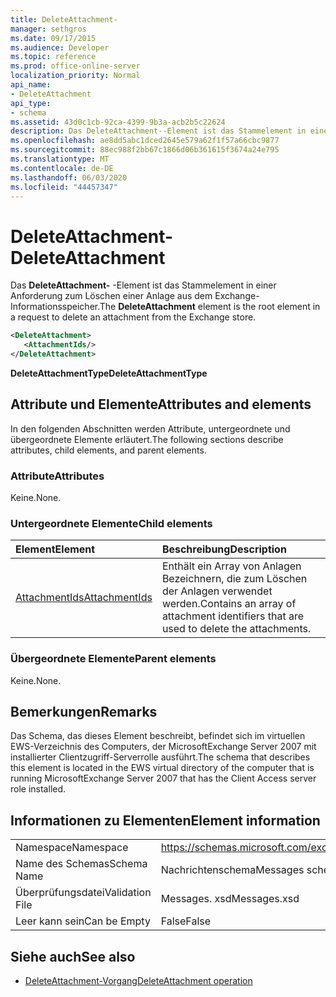 ```yaml
---
title: DeleteAttachment-
manager: sethgros
ms.date: 09/17/2015
ms.audience: Developer
ms.topic: reference
ms.prod: office-online-server
localization_priority: Normal
api_name:
- DeleteAttachment
api_type:
- schema
ms.assetid: 43d0c1cb-92ca-4399-9b3a-acb2b5c22624
description: Das DeleteAttachment--Element ist das Stammelement in einer Anforderung zum Löschen einer Anlage aus dem Exchange-Informationsspeicher.
ms.openlocfilehash: ae8dd5abc1dced2645e579a62f1f57a66cbc9877
ms.sourcegitcommit: 88ec988f2bb67c1866d06b361615f3674a24e795
ms.translationtype: MT
ms.contentlocale: de-DE
ms.lasthandoff: 06/03/2020
ms.locfileid: "44457347"
---
```

# <a name="deleteattachment"></a><span data-ttu-id="519aa-103">DeleteAttachment-</span><span class="sxs-lookup"><span data-stu-id="519aa-103">DeleteAttachment</span></span>

<span data-ttu-id="519aa-104">Das **DeleteAttachment-** -Element ist das Stammelement in einer Anforderung zum Löschen einer Anlage aus dem Exchange-Informationsspeicher.</span><span class="sxs-lookup"><span data-stu-id="519aa-104">The **DeleteAttachment** element is the root element in a request to delete an attachment from the Exchange store.</span></span> 
  
```xml
<DeleteAttachment>
   <AttachmentIds/>
</DeleteAttachment>
```

<span data-ttu-id="519aa-105">**DeleteAttachmentType**</span><span class="sxs-lookup"><span data-stu-id="519aa-105">**DeleteAttachmentType**</span></span>

## <a name="attributes-and-elements"></a><span data-ttu-id="519aa-106">Attribute und Elemente</span><span class="sxs-lookup"><span data-stu-id="519aa-106">Attributes and elements</span></span>

<span data-ttu-id="519aa-107">In den folgenden Abschnitten werden Attribute, untergeordnete und übergeordnete Elemente erläutert.</span><span class="sxs-lookup"><span data-stu-id="519aa-107">The following sections describe attributes, child elements, and parent elements.</span></span>
  
### <a name="attributes"></a><span data-ttu-id="519aa-108">Attribute</span><span class="sxs-lookup"><span data-stu-id="519aa-108">Attributes</span></span>

<span data-ttu-id="519aa-109">Keine.</span><span class="sxs-lookup"><span data-stu-id="519aa-109">None.</span></span>
  
### <a name="child-elements"></a><span data-ttu-id="519aa-110">Untergeordnete Elemente</span><span class="sxs-lookup"><span data-stu-id="519aa-110">Child elements</span></span>

|<span data-ttu-id="519aa-111">**Element**</span><span class="sxs-lookup"><span data-stu-id="519aa-111">**Element**</span></span>|<span data-ttu-id="519aa-112">**Beschreibung**</span><span class="sxs-lookup"><span data-stu-id="519aa-112">**Description**</span></span>|
|:-----|:-----|
|[<span data-ttu-id="519aa-113">AttachmentIds</span><span class="sxs-lookup"><span data-stu-id="519aa-113">AttachmentIds</span></span>](attachmentids.md) <br/> |<span data-ttu-id="519aa-114">Enthält ein Array von Anlagen Bezeichnern, die zum Löschen der Anlagen verwendet werden.</span><span class="sxs-lookup"><span data-stu-id="519aa-114">Contains an array of attachment identifiers that are used to delete the attachments.</span></span>  <br/> |
   
### <a name="parent-elements"></a><span data-ttu-id="519aa-115">Übergeordnete Elemente</span><span class="sxs-lookup"><span data-stu-id="519aa-115">Parent elements</span></span>

<span data-ttu-id="519aa-116">Keine.</span><span class="sxs-lookup"><span data-stu-id="519aa-116">None.</span></span>
  
## <a name="remarks"></a><span data-ttu-id="519aa-117">Bemerkungen</span><span class="sxs-lookup"><span data-stu-id="519aa-117">Remarks</span></span>

<span data-ttu-id="519aa-118">Das Schema, das dieses Element beschreibt, befindet sich im virtuellen EWS-Verzeichnis des Computers, der MicrosoftExchange Server 2007 mit installierter Clientzugriff-Serverrolle ausführt.</span><span class="sxs-lookup"><span data-stu-id="519aa-118">The schema that describes this element is located in the EWS virtual directory of the computer that is running MicrosoftExchange Server 2007 that has the Client Access server role installed.</span></span>
  
## <a name="element-information"></a><span data-ttu-id="519aa-119">Informationen zu Elementen</span><span class="sxs-lookup"><span data-stu-id="519aa-119">Element information</span></span>

|||
|:-----|:-----|
|<span data-ttu-id="519aa-120">Namespace</span><span class="sxs-lookup"><span data-stu-id="519aa-120">Namespace</span></span>  <br/> |https://schemas.microsoft.com/exchange/services/2006/messages  <br/> |
|<span data-ttu-id="519aa-121">Name des Schemas</span><span class="sxs-lookup"><span data-stu-id="519aa-121">Schema Name</span></span>  <br/> |<span data-ttu-id="519aa-122">Nachrichtenschema</span><span class="sxs-lookup"><span data-stu-id="519aa-122">Messages schema</span></span>  <br/> |
|<span data-ttu-id="519aa-123">Überprüfungsdatei</span><span class="sxs-lookup"><span data-stu-id="519aa-123">Validation File</span></span>  <br/> |<span data-ttu-id="519aa-124">Messages. xsd</span><span class="sxs-lookup"><span data-stu-id="519aa-124">Messages.xsd</span></span>  <br/> |
|<span data-ttu-id="519aa-125">Leer kann sein</span><span class="sxs-lookup"><span data-stu-id="519aa-125">Can be Empty</span></span>  <br/> |<span data-ttu-id="519aa-126">False</span><span class="sxs-lookup"><span data-stu-id="519aa-126">False</span></span>  <br/> |
   
## <a name="see-also"></a><span data-ttu-id="519aa-127">Siehe auch</span><span class="sxs-lookup"><span data-stu-id="519aa-127">See also</span></span>

- [<span data-ttu-id="519aa-128">DeleteAttachment-Vorgang</span><span class="sxs-lookup"><span data-stu-id="519aa-128">DeleteAttachment operation</span></span>](deleteattachment-operation.md)

